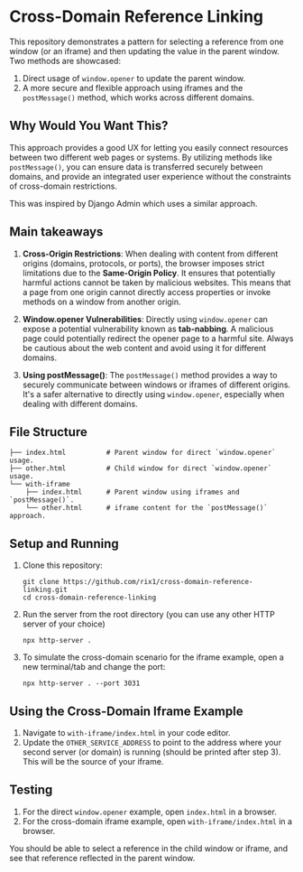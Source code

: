 # Cross-Domain Reference Linking

This repository demonstrates a pattern for selecting a reference from one window (or an iframe) and then updating the value in the parent window. Two methods are showcased:

1. Direct usage of `window.opener` to update the parent window.
2. A more secure and flexible approach using iframes and the `postMessage()` method, which works across different domains.


## Why Would You Want This?
This approach provides a good UX for letting you easily connect resources between two different web pages or systems. By utilizing methods like `postMessage()`, you can ensure data is transferred securely between domains, and provide an integrated user experience without the constraints of cross-domain restrictions.

This was inspired by Django Admin which uses a similar approach.

## Main takeaways

1. **Cross-Origin Restrictions**: When dealing with content from different origins (domains, protocols, or ports), the browser imposes strict limitations due to the **Same-Origin Policy**. It ensures that potentially harmful actions cannot be taken by malicious websites. This means that a page from one origin cannot directly access properties or invoke methods on a window from another origin.

2. **Window.opener Vulnerabilities**: Directly using `window.opener` can expose a potential vulnerability known as **tab-nabbing**. A malicious page could potentially redirect the opener page to a harmful site. Always be cautious about the web content and avoid using it for different domains.

3. **Using postMessage()**: The `postMessage()` method provides a way to securely communicate between windows or iframes of different origins. It's a safer alternative to directly using `window.opener`, especially when dealing with different domains.


## File Structure

```
├── index.html          # Parent window for direct `window.opener` usage.
├── other.html          # Child window for direct `window.opener` usage.
└── with-iframe
    ├── index.html      # Parent window using iframes and `postMessage()`.
    └── other.html      # iframe content for the `postMessage()` approach.
```

## Setup and Running

1. Clone this repository:
   ```
   git clone https://github.com/rix1/cross-domain-reference-linking.git
   cd cross-domain-reference-linking
   ```

2. Run the server from the root directory (you can use any other HTTP server of your choice)
   ```
   npx http-server .
   ```

3. To simulate the cross-domain scenario for the iframe example, open a new terminal/tab and change the port:
   ```
   npx http-server . --port 3031
   ```

## Using the Cross-Domain Iframe Example

1. Navigate to `with-iframe/index.html` in your code editor.
2. Update the `OTHER_SERVICE_ADDRESS` to point to the address where your second server (or domain) is running (should be printed after step 3). This will be the source of your iframe.

## Testing

1. For the direct `window.opener` example, open `index.html` in a browser.
2. For the cross-domain iframe example, open `with-iframe/index.html` in a browser.

You should be able to select a reference in the child window or iframe, and see that reference reflected in the parent window.
